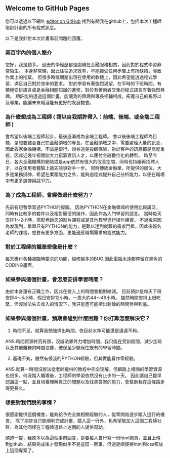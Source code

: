 ## Welcome to GitHub Pages

您可以透過以下網址 [editor on GitHub](https://github.com/gameboy93102/Engineer/edit/gh-pages/index.md) 找到有關我在github上，包括本次工程師培訓計畫的所有程式訊息。

以下是我針對本次計畫事前問題的回覆。

### 兩百字內的個人簡介


您好，我是趙亨。
過去的學經歷都是圍繞在金融服務相關，因此對於程式學習非常陌生。
本身非常懶，因此往往追求效率，不能接受任何步驟上有所缺陷，導致作業上的拖延。
但很多時候問題出現在使用的軟體上，因此希望能透過程式學習，滿足自己對於效率的要求。
對於學習有著強烈渴望，在平時的下班時間，有積極安排語言或是金融相關知識的進修，對於有著兩者交集的程式語言有著強烈興趣。
期許能夠透過這個計畫，能讓我的興趣與專長相輔相成，拓寬自己的視野以及專業，能讓未來職涯能有更好的发展機會。


### 為什麼想成為工程師 ( 請以自我期許帶入：前端、後端、或全端工程師 )

會希望以後端工程師起步，最後逐漸成為全端工程師。
會以後後端工程師為目標，是想要結合自己在金融領域的專長，在金融領域之中，需要處理大量的訊息，因此各家金融機構，不論是銀行、證券還是投顧保險，對於客戶的訊息都是高度重視，因此近幾年都開始大力招募資訊人才，以應付金融數位化的轉型。
時至今日，各大金融機構的網站或是app依然有很大的改善空間，同時也持續再招聘人才，以在使用者體驗上搶先競爭對手一步。
同時傳統金融業，所提供的崗位，大多是業務掛帥，希望在業務能力之外，能夠過程式提升自己分析能力，以便在職場中有更多選擇與競爭力。

### 為了成為工程師，曾經做過什麼努力？

先前有短暫學習過PYTHO的經驗。
因為PYTHON在金融領域的使用比較廣泛，同時有比較多的套件以及相對簡便的操作，因此作為入門學習的語言。
當時每天安排1～2小時，搭配老師您的影片課程或是其他教學進行操作練習。
不過後來因為发現到，單單只有PYTHON的能力，是難以達到就職的需求門檻，因此來報名老師的課程，想要有更多方面，更能適應職場需求的程式能力。

### 對於工程師的職業想像是什麼？

每天應付各種被臨時要求的功能，越修越多的BUG,因此電腦永遠都停留在黑色的CODING畫面。

### 如果參與這個計畫，會怎麼安排學習時間？

由於本身還有正職工作，因此在投入上的時間會相對縮減。
目前預計是每天下班安排4～5小時，假日安排12小時，一周大約44～49小時。
雖然時間安排上很吃緊，但沒辦法失去收入的情況下，我只能盡可能擠出剩餘的時間參與到底。

### 如果參與這個計畫，預期會碰到什麼困難？你打算怎麼解決它？

1. 時間不足，就算我勉強擠出時間，依目前水準可能還是遠遠不夠。

ANS.時間資源終究有限，沒辦法靠外力增加時間，我只能在受訓期間，減少加班以及其他雜務的時間浪費，確保至少能保住既有的學習時間。

2. 基礎不夠，雖然有很淺的PYTHON經驗，但其實能看作零經驗。

ANS.就算一時間沒辦法從老師提供的教程中完全理解，但網路上相關的學習資源也很多，何況踏入職場後，工程師的學習依然沒有止步的一天。
因此讓自己提早認識這一點，並且培養理解真正的問題以及找尋答案的能力，會幫助我在這條路走得更長久。


### 想要對我們說的事情？

很感謝提供這個機會，能夠給予完全無相關經驗的人，從零開始逐步踏入這行的機會。
除了期許自己能順利完成計畫，踏入這一行外，也希望能加入這個工程師社群，為其他同樣在工程師道路上迷惘的人提供幫助。

順道一提，我原本以為這個事前回答，是要每人自行寫一份html網頁，並且上傳到github，結果完成後才發現似乎不是這麼一回事，但還是順便將html與css都放上這個專案了。
